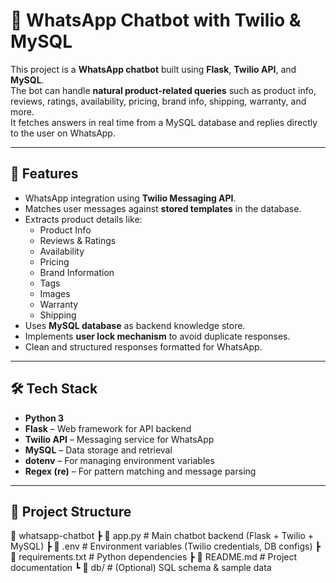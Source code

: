 # 💬 WhatsApp Chatbot with Twilio & MySQL

This project is a **WhatsApp chatbot** built using **Flask**, **Twilio API**, and **MySQL**.  
The bot can handle **natural product-related queries** such as product info, reviews, ratings, availability, pricing, brand info, shipping, warranty, and more.  
It fetches answers in real time from a MySQL database and replies directly to the user on WhatsApp.

---

## 📌 Features
- WhatsApp integration using **Twilio Messaging API**.
- Matches user messages against **stored templates** in the database.
- Extracts product details like:
  - Product Info
  - Reviews & Ratings
  - Availability
  - Pricing
  - Brand Information
  - Tags
  - Images
  - Warranty
  - Shipping
- Uses **MySQL database** as backend knowledge store.
- Implements **user lock mechanism** to avoid duplicate responses.
- Clean and structured responses formatted for WhatsApp.

---

## 🛠️ Tech Stack
- **Python 3**
- **Flask** – Web framework for API backend
- **Twilio API** – Messaging service for WhatsApp
- **MySQL** – Data storage and retrieval
- **dotenv** – For managing environment variables
- **Regex (re)** – For pattern matching and message parsing

---

## 📂 Project Structure
📁 whatsapp-chatbot
┣ 📄 app.py # Main chatbot backend (Flask + Twilio + MySQL)
┣ 📄 .env # Environment variables (Twilio credentials, DB configs)
┣ 📄 requirements.txt # Python dependencies
┣ 📄 README.md # Project documentation
┗ 📄 db/ # (Optional) SQL schema & sample data
